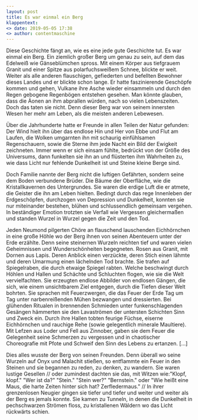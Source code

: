 ```yaml
---
layout: post
title: Es war einmal ein Berg
klappentext:
<> date: 2019-05-05 17:38
<> author: contentmaschine
---
```


Diese Geschichte fängt an, wie es eine jede gute Geschichte tut. Es war einmal ein Berg. Ein ziemlich großer Berg um genau zu sein, auf dem das Edelweiß wie Gänseblümchen spross. Mit einem Körper aus tiefgrauem Granit und einer Spitze aus polarfuchsweißem Schnee, blickte er weit. Weiter als alle anderen flauschigen, gefiederten und befellten Bewohner dieses Landes und er blickte schon lange. Er hatte faszinierende Geschöpfe kommen und gehen, Vulkane ihre Asche wieder einsammeln und durch den Regen gebogene Regenbögen entstehen gesehen. Man könnte glauben, dass die Äonen an ihm abprallen würden, nach so vielen Lebenszeiten. Doch das taten sie nicht. Denn dieser Berg war von seinem innersten Wesen her mehr am Leben, als die meisten anderen Lebewesen.

Über die Jahrhunderte hatte er Freunde in allen Teilen der Natur gefunden: Der Wind hielt ihn über das endlose Hin und Her von Ebbe und Flut am Laufen, die Wolken umgarnten ihn mit schaurig einfühlsamen Regenschauern, sowie die Sterne ihm jede Nacht ein Bild der Ewigkeit zeichneten. Immer wenn er sich einsam fühlte, bedrückt von der Größe des Universums, dann funkelten sie ihn an und flüsterten ihm Wahrheiten zu, wie dass Licht nur fehlende Dunkelheit ist und Steine kleine Berge sind. 

Doch Familie nannte der Berg nicht die luftigen Gefährten, sondern seine dem Boden verbundene Brüder. Die Bäume der Oberfläche, wie die Kristallkavernen des Untergrundes. Sie waren die erdige Luft die er atmete, die Geister die ihn am Leben hielten. Bedingt durch das rege Innenleben der Erdgeschöpfen, durchzogen von Depression und Dunkelheit, konnten sie nur miteinander bestehen, blühen und schlussendlich gemeinsam vergehen. In beständiger Emotion trotzten sie Verfall wie Vergessen gleichermaßen und standen Wurzel in Wurzel gegen die Zeit und den Tod.

Jeden Neumond pilgerten Chöre an flauschend lauschenden Eichhörnchen in eine große Höhle wo der Berg ihnen von seinen Abenteuern unter der Erde erzählte. Denn seine steinernen Wurzeln reichten tief und waren vielen Geheimnissen und Wunderschönheiten begegneten. Rosen aus Granit, mit Dornen aus Lapis. Deren Anblick einen verzückte, deren Stich einen lähmte und deren Umarmung einen lächelnden Tod brachte. Sie trafen auf Spiegelraben, die durch etwaige Spiegel rabten. Welche beschwingt durch Höhlen und Hallen und Schächte und Schluchten flogen, wie sie die Welt vervielfachten. Sie erzeugten endlose Abbilder von endlosen Gängen, die sich, wie einem unsichtbarem Ziel entgegen, durch die Tiefen dieser Welt bohrten. Sie sprachen mit Feuerzwergen, die das Feuer der Erde Tag um Tag unter narbenreißenden Mühen bezwangen und dressierten. Bei glühenden Ritualen in brennenden Schmieden unter funkenschlagenden Gesängen hämmerten sie den Lavaströmen der untersten Schichten Sinn und Zweck ein. Durch ihre Hallen tobten feurige Füchse, eiserne Eichhörnchen und rauchige Rehe (sowie gelegentlich minerale Maultiere). Mit Lefzen aus Loder und Fell aus Zinnober, gaben sie dem Feuer die Gelegenheit seine Schmerzen zu vergessen und in chaotischer Choreografie mit Pfote und Schweif den Sinn des Lebens zu ertanzen. [...]

Dies alles wusste der Berg von seinen Freunden. Denn überall wo seine Wurzeln auf Onyx und Malachit stießen, so entflammte ein Feuer in den Steinen und sie begannen zu reden, zu denken, zu wandern. Sie waren lustige Gesellen // oder zumindest dachten sie das, mit Witzen wie:"Klopf, klopf." "Wer ist da?" "Stein." "Stein wer?" "Bernstein." oder "Wie heißt eine Maus, die harte Zeiten hinter sich hat? Zerfledermaus." // In ihrer grenzenlosen Neugier gingen sie tiefer und tiefer und weiter und weiter als der Berg es jemals konnte. Sie kamen zu Tunneln, in denen die Dunkelheit in pechschwarzen Strömen floss, zu kristallenen Wäldern wo das Licht rückwärts schien.
